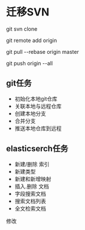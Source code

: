 # 迁移SVN #
git svn clone

git remote add origin 

git pull --rebase origin master

git push origin --all

## git任务 ##
- 初始化本地git仓库
- 关联本地与远程仓库
- 创建本地分支
- 合并分支
- 推送本地仓库到远程

## elasticserch任务 ##
- 新建/删除 索引
- 新建类型
- 新建和新增映射
- 插入.删除 文档
- 字段搜索文档
- 搜索文档列表
- 全文检索文档


修改

